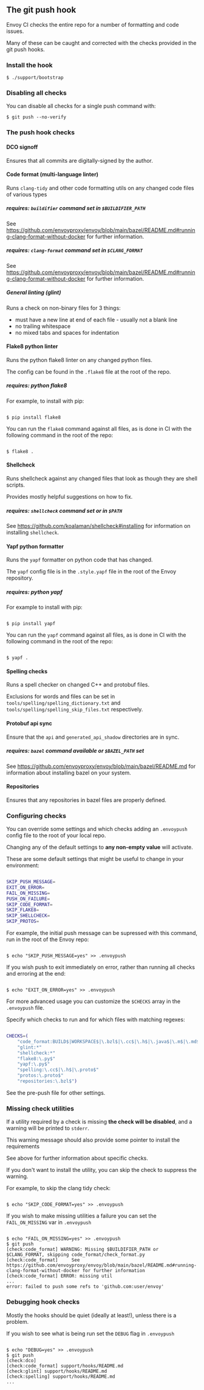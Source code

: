 
## The git push hook

Envoy CI checks the entire repo for a number of formatting and code issues.

Many of these can be caught and corrected with the checks provided in the git push hooks.


### Install the hook

```console
$ ./support/bootstrap

```

### Disabling all checks

You can disable all checks for a single push command with:

```console
$ git push --no-verify

```

### The push hook checks

#### DCO signoff

Ensures that all commits are digitally-signed by the author.

#### Code format (multi-language linter)

Runs `clang-tidy` and other code formatting utils on any changed code files of various types

##### requires: `buildifier` command set in `$BUILDIFIER_PATH`

See https://github.com/envoyproxy/envoy/blob/main/bazel/README.md#running-clang-format-without-docker for further information.

##### requires: `clang-format` command set in `$CLANG_FORMAT`

See https://github.com/envoyproxy/envoy/blob/main/bazel/README.md#running-clang-format-without-docker for further information.

##### General linting (glint)

Runs a check on non-binary files for 3 things:

- must have a new line at end of each file - usually not a blank line
- no trailing whitespace
- no mixed tabs and spaces for indentation

#### Flake8 python linter

Runs the python flake8 linter on any changed python files.

The config can be found in the `.flake8` file at the root of the repo.

##### requires: python flake8

For example, to install with pip:

```console

$ pip install flake8

```

You can run the `flake8` command against all files, as is done in CI with the following command in the root of the repo:

```console

$ flake8 .

```

#### Shellcheck

Runs shellcheck against any changed files that look as though they are shell scripts.

Provides mostly helpful suggestions on how to fix.

##### requires: `shellcheck` command set or in `$PATH`

See https://github.com/koalaman/shellcheck#installing for information on installing `shellcheck`.

#### Yapf python formatter

Runs the `yapf` formatter on python code that has changed.

The `yapf` config file is in the `.style.yapf` file in the root of the Envoy repository.

##### requires: python yapf

For example to install with pip:

```console

$ pip install yapf

```

You can run the `yapf` command against all files, as is done in CI with the following command in the root of the repo:

```console

$ yapf .

```

#### Spelling checks

Runs a spell checker on changed C++ and protobuf files.

Exclusions for words and files can be set in `tools/spelling/spelling_dictionary.txt` and `tools/spelling/spelling_skip_files.txt` respectively.

#### Protobuf api sync

Ensure that the `api` and `generated_api_shadow` directories are in sync.

##### requires: `bazel` command available or `$BAZEL_PATH` set

See https://github.com/envoyproxy/envoy/blob/main/bazel/README.md for information about installing bazel on your system.


#### Repositories

Ensures that any repositories in bazel files are properly defined.


### Configuring checks

You can override some settings and which checks adding an `.envoypush` config file to the root of your local repo.

Changing any of the default settings to **any non-empty value** will activate.

These are some default settings that might be useful to change in your environment:

```bash

SKIP_PUSH_MESSAGE=
EXIT_ON_ERROR=
FAIL_ON_MISSING=
PUSH_ON_FAILURE=
SKIP_CODE_FORMAT=
SKIP_FLAKE8=
SKIP_SHELLCHECK=
SKIP_PROTOS=

```

For example, the initial push message can be supressed with this command, run in the root of the Envoy repo:

```console

$ echo "SKIP_PUSH_MESSAGE=yes" >> .envoypush

```

If you wish push to exit immediately on error, rather than running all checks and erroring at the end:

```console

$ echo "EXIT_ON_ERROR=yes" >> .envoypush

```

For more advanced usage you can customize the `$CHECKS` array in the `.envoypush` file.

Specify which checks to run and for which files with matching regexes:

```bash

CHECKS=(
    "code_format:BUILD$|WORKSPACE$|\.bzl$|\.cc$|\.h$|\.java$|\.m$|\.md$|\.mm$|\.proto$|\.rst$"
    "glint:*"
    "shellcheck:*"
    "flake8:\.py$"
    "yapf:\.py$"
    "spelling:\.cc$|\.h$|\.proto$"
    "protos:\.proto$"
    "repositories:\.bzl$")

```

See the pre-push file for other settings.

### Missing check utilities

If a utility required by a check is missing **the check will be disabled**, and a warning will be printed to `stderr`.

This warning message should also provide some pointer to install the requirements

See above for further information about specific checks.

If you don't want to install the utility, you can skip the check to suppress the warning.

For example, to skip the clang tidy check:


```console

$ echo "SKIP_CODE_FORMAT=yes" >> .envoypush

```

If you wish to make missing utilities a failure you can set the `FAIL_ON_MISSING` var in `.envoypush`

```console

$ echo "FAIL_ON_MISSING=yes" >> .envoypush
$ git push
[check:code_format] WARNING: Missing $BUILDIFIER_PATH or $CLANG_FORMAT, skipping code_format/check_format.py
[check:code_format]     See https://github.com/envoyproxy/envoy/blob/main/bazel/README.md#running-clang-format-without-docker for further information
[check:code_format] ERROR: missing util
...
error: failed to push some refs to 'github.com:user/envoy'

```

### Debugging hook checks

Mostly the hooks should be quiet (ideally at least!), unless there is a problem.

If you wish to see what is being run set the `DEBUG` flag in `.envoypush`

```console

$ echo "DEBUG=yes" >> .envoypush
$ git push
[check:dco]
[check:code_format] support/hooks/README.md
[check:glint] support/hooks/README.md
[check:spelling] support/hooks/README.md
...

```
